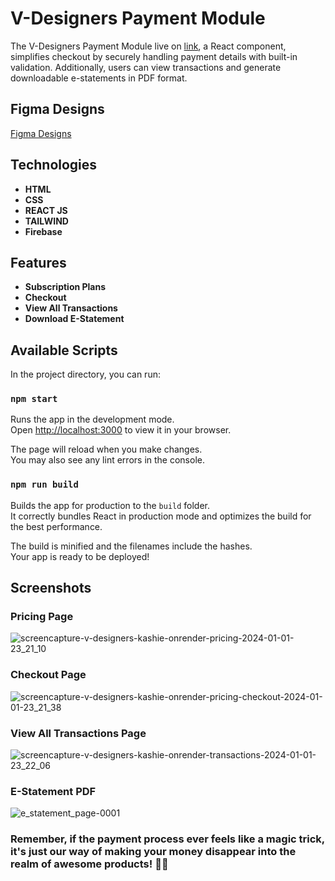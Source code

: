 # V-Designers Payment Module

The V-Designers Payment Module live on [link](https://v-designers-kashie.onrender.com/), a React component, simplifies checkout by securely handling payment details with built-in validation. Additionally, users can view transactions and generate downloadable e-statements in PDF format.

## Figma Designs
[Figma Designs](https://www.figma.com/file/2xVLkHVqbs230EWt3m0BQJ/V-Designers-Payment-Module?type=design&node-id=0%3A1&mode=design&t=mHOOswrwN3fEZLrf-1)

## Technologies

- **HTML**
- **CSS**
- **REACT JS**
- **TAILWIND**
- **Firebase**

## Features

- **Subscription Plans**
- **Checkout**
- **View All Transactions**
- **Download E-Statement**

## Available Scripts

In the project directory, you can run:

### `npm start`

Runs the app in the development mode.\
Open [http://localhost:3000](http://localhost:3000) to view it in your browser.

The page will reload when you make changes.\
You may also see any lint errors in the console.

### `npm run build`

Builds the app for production to the `build` folder.\
It correctly bundles React in production mode and optimizes the build for the best performance.

The build is minified and the filenames include the hashes.\
Your app is ready to be deployed!

## Screenshots

### Pricing Page

![screencapture-v-designers-kashie-onrender-pricing-2024-01-01-23_21_10](https://github.com/KaShiekzmi/V-Desginers-Payment-Module-Project-with-React-Js-Firebase-Tailwind/assets/114513868/7be205d9-f695-4a6a-b1bd-34038f638598)

### Checkout Page

![screencapture-v-designers-kashie-onrender-pricing-checkout-2024-01-01-23_21_38](https://github.com/KaShiekzmi/V-Desginers-Payment-Module-Project-with-React-Js-Firebase-Tailwind/assets/114513868/c347f04a-9a09-43d9-997f-10deb832eba9)

### View All Transactions Page

![screencapture-v-designers-kashie-onrender-transactions-2024-01-01-23_22_06](https://github.com/KaShiekzmi/V-Desginers-Payment-Module-Project-with-React-Js-Firebase-Tailwind/assets/114513868/7aea1a54-1833-469c-8cce-4a72489bbe40)

### E-Statement PDF

![e_statement_page-0001](https://github.com/KaShiekzmi/V-Desginers-Payment-Module-Project-with-React-Js-Firebase-Tailwind/assets/114513868/60190d76-f837-4ce6-ae1b-9522cffbd17a)

### Remember, if the payment process ever feels like a magic trick, it's just our way of making your money disappear into the realm of awesome products! 🎩✨
